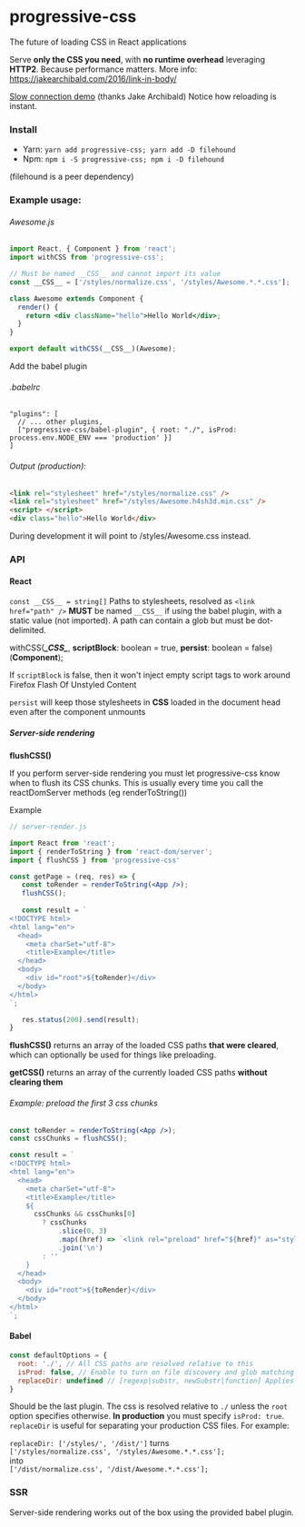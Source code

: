 # progressive-css
The future of loading CSS in React applications

Serve **only the CSS you need**, with **no runtime overhead** leveraging **HTTP2**. Because performance matters.
More info: https://jakearchibald.com/2016/link-in-body/

[Slow connection demo]( https://jakearchibald-demos.herokuapp.com/progressive-css/) (thanks Jake Archibald)
Notice how reloading is instant.

### Install

- Yarn: `yarn add progressive-css; yarn add -D filehound`
- Npm: `npm i -S progressive-css; npm i -D filehound`

(filehound is a peer dependency)

### Example usage:

###### Awesome.js
```jsx
import React, { Component } from 'react';
import withCSS from 'progressive-css';

// Must be named __CSS__ and cannot import its value
const __CSS__ = ['/styles/normalize.css', '/styles/Awesome.*.*.css'];

class Awesome extends Component {
  render() {
    return <div className="hello">Hello World</div>;
  }
}

export default withCSS(__CSS__)(Awesome);
```

Add the babel plugin

###### .babelrc
```
"plugins": [
  // ... other plugins,
  ["progressive-css/babel-plugin", { root: "./", isProd: process.env.NODE_ENV === 'production' }]
]
```

###### Output (production):
```html
<link rel="stylesheet" href="/styles/normalize.css" />
<link rel="stylesheet" href="/styles/Awesome.h4sh3d.min.css" />
<script> </script>
<div class="hello">Hello World</div>
```

During development it will point to /styles/Awesome.css instead.

### API

#### React
`const __CSS__ = string[]` Paths to stylesheets, resolved as `<link href="path" />`
**MUST** be named `__CSS__` if using the babel plugin, with a static value (not imported).
A path can contain a glob but must be dot-delimited.


withCSS(**\__CSS\__**, **scriptBlock**: boolean = true, **persist**: boolean = false)(**Component**);  


If `scriptBlock` is false, then it won't inject empty script tags to work around Firefox Flash Of Unstyled Content
  
`persist` will keep those stylesheets in __CSS__ loaded in the document head even after the component unmounts


##### Server-side rendering
**flushCSS()**  

If you perform server-side rendering you must let progressive-css know when to flush its CSS chunks. This is usually every
time you call the reactDomServer methods (eg renderToString())

Example
```jsx
// server-render.js

import React from 'react';
import { renderToString } from 'react-dom/server';
import { flushCSS } from 'progressive-css'

const getPage = (req, res) => {
   const toRender = renderToString(<App />);
   flushCSS();
   
   const result = `
<!DOCTYPE html>
<html lang="en">
  <head>
    <meta charSet="utf-8">
    <title>Example</title>
  </head>
  <body>
    <div id="root">${toRender}</div>
  </body>
</html>
`;

   res.status(200).send(result);
}
```

**flushCSS()** returns an array of the loaded CSS paths **that were cleared**, which can optionally be used
for things like preloading.

**getCSS()** returns an array of the currently loaded CSS paths **without clearing them** 

###### Example: preload the first 3 css chunks
```jsx
const toRender = renderToString(<App />);
const cssChunks = flushCSS();

const result = `
<!DOCTYPE html>
<html lang="en">
  <head>
    <meta charSet="utf-8">
    <title>Example</title>
    ${
      cssChunks && cssChunks[0]
        ? cssChunks
            .slice(0, 3)
            .map((href) => `<link rel="preload" href="${href}" as="style">`)
            .join('\n')
        : ''
    }
  </head>
  <body>
    <div id="root">${toRender}</div>
  </body>
</html>
`;
```

#### Babel
```javascript
const defaultOptions = {
  root: './', // All CSS paths are resolved relative to this
  isProd: false, // Enable to turn on file discovery and glob matching
  replaceDir: undefined // [regexp|substr, newSubstr|function] Applies string.replace() to the directories
}
```

Should be the last plugin. The css is resolved relative to `./` unless the `root` option specifies otherwise.
**In production** you must specify `isProd: true`.  
`replaceDir` is useful for separating your production CSS files. For example:


`replaceDir: ['/styles/', '/dist/']` turns  
`['/styles/normalize.css', '/styles/Awesome.*.*.css'];`  
into  
`['/dist/normalize.css', '/dist/Awesome.*.*.css'];`


### SSR
Server-side rendering works out of the box using the provided babel plugin.
